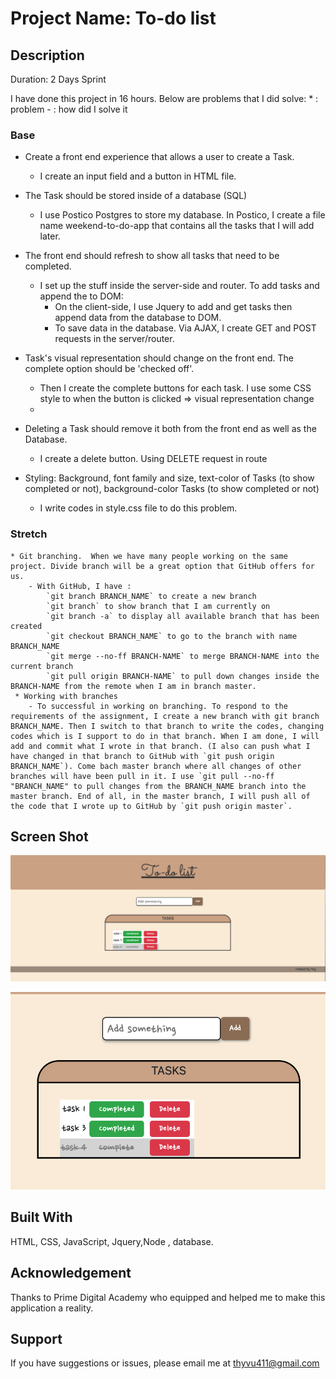 # Project Name: To-do list

## Description
Duration: 2 Days Sprint

 I have done this project in 16 hours.
 Below are problems that I did solve:
    * : problem
    - : how did I solve it

  ### Base 
  * Create a front end experience that allows a user to create a Task.
    - I create an input field and a button in HTML file.

  * The Task should be stored inside of a database (SQL)
    - I use Postico Postgres to store my database. In Postico, I create a file name weekend-to-do-app that contains all the tasks that I will add later.

  * The front end should refresh to show all tasks that need to be completed.
    - I set up the stuff inside the server-side and router. To add tasks and append the to DOM:  
        - On the client-side, I use Jquery to add and get tasks then append data from the database to DOM.
        - To save data in the database. Via AJAX, I create GET and POST requests in the server/router.

  * Task's visual representation should change on the front end. The complete option should be  'checked off'. 
    - Then I create the complete buttons for each task. I use some CSS style to when the button is clicked => visual representation change
    - 
  * Deleting a Task should remove it both from the front end as well as the Database.
    - I create a delete button. Using DELETE request in route
        
  * Styling: Background, font family and size, text-color of Tasks (to show completed or not), background-color Tasks (to show completed or not)
    - I write codes in style.css file to do this problem.


        
  ### Stretch
    * Git branching.  When we have many people working on the same project. Divide branch will be a great option that GitHub offers for us.
        - With GitHub, I have :
            `git branch BRANCH_NAME` to create a new branch
            `git branch` to show branch that I am currently on
            `git branch -a` to display all available branch that has been created
            `git checkout BRANCH_NAME` to go to the branch with name BRANCH_NAME
            `git merge --no-ff BRANCH-NAME` to merge BRANCH-NAME into the current branch
            `git pull origin BRANCH-NAME` to pull down changes inside the BRANCH-NAME from the remote when I am in branch master. 
     * Working with branches
        - To successful in working on branching. To respond to the requirements of the assignment, I create a new branch with git branch BRANCH_NAME. Then I switch to that branch to write the codes, changing codes which is I support to do in that branch. When I am done, I will add and commit what I wrote in that branch. (I also can push what I have changed in that branch to GitHub with `git push origin BRANCH_NAME`). Come bach master branch where all changes of other branches will have been pull in it. I use `git pull --no-ff "BRANCH_NAME" to pull changes from the BRANCH_NAME branch into the master branch. End of all, in the master branch, I will push all of the code that I wrote up to GitHub by `git push origin master`. 


## Screen Shot

![mockup one](Screen-Shot/pic_1.png)

![mockup one](Screen-Shot/pic_2.png)


## Built With
HTML, CSS, JavaScript, Jquery,Node , database.

## Acknowledgement
Thanks to Prime Digital Academy who equipped and helped me to make this application a reality. 

## Support
If you have suggestions or issues, please email me at thyvu411@gmail.com

